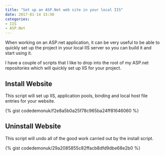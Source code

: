 ```yaml
---
title: "Set up an ASP.Net web site in your local IIS"
date: 2017-01-14 15:50
categories: 
- IIS
- ASP.Net
---
```


When working on an ASP.net application, it can be very useful to be able to
quickly set up the project in your local IIS server so you can build it and
start using it.

I have a couple of scripts that I like to drop into the root of my ASP.net
repositories which will quickly set up IIS for your project.

<!--more-->

## Install Website

This script will set up IIS, application pools, binding and local host file
entries for your website.

{% gist codedemonuk/f2e8a5b0a25f78c965ba24ff81646060 %}

## Uninstall Website

This script will undo all of the good work carried out by the install script.

{% gist codedemonuk/29a2085855c82ffacb8dfd9dbe68e2b0 %}